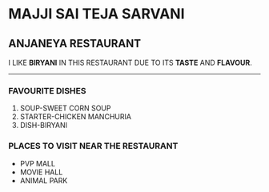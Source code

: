 # MAJJI SAI TEJA SARVANI
## ANJANEYA RESTAURANT
I LIKE **BIRYANI** IN THIS RESTAURANT DUE TO ITS **TASTE** AND **FLAVOUR**.

---
### FAVOURITE DISHES
1. SOUP-SWEET CORN SOUP
2. STARTER-CHICKEN MANCHURIA
3. DISH-BIRYANI

### PLACES TO VISIT NEAR THE RESTAURANT
- PVP MALL
- MOVIE HALL
- ANIMAL PARK

